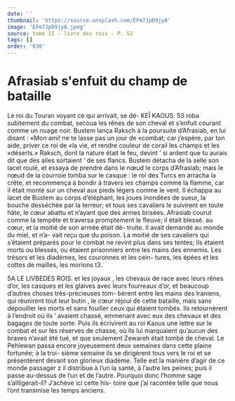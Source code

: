 ```yaml
---
date: ''
thumbnail: 'https://source.unsplash.com/EFm7JpD9jy8'
image: 'EFm7JpD9jy8.jpeg'
source: tome II - livre des rois - P. 52
tags: []
order: '030'
---
```


# Afrasiab s'enfuit du champ de bataille

Le roi du Touran voyant ce qui arrivait, se dé-
KEÎ KAOUS. 53 roba subitement du combat, secoua les rênes de son
cheval et s’enfuit courant comme un nuage noir.
Bustem lança Raksch à la poursuite d’Afrasiab, en
lui disant : «Mon ami! ne te lasse pas un jour de «combat; car j’espère, par ton aide, priver ce roi de
«la vie, et rendre couleur de corail les champs et les «déserts.» Raksch, dont la nature était le feu, devint
’ si ardent que tu aurais dit que des ailes sortaient ’
de ses flancs. Bustem détacha de la selle son lacet roulé, et essaya de prendre dans le nœud le corps d’Afrasiab; mais le nœud de la courroie tomba sur
le casque : le roi des Turcs en arracha la crête, et recommença à bondir à travers les champs comme
la flamme, car il était monté sur un cheval aux pieds légers comme le vent. Il échappa au lacet de Bustem
au corps d’éléphant, les joues inondées de sueur, la
bouche desséchée par la terreur; et tous ses cavaliers
le suivirent en toute hâte, le cœur abattu et n’ayant
que des armes brisées. Afrasiab courut comme la tempête et traversa promptement le fleuve; il était blessé. au cœur, et la moitié de son armée était dé-
truite. Il avait demandé au monde du miel, et n’a-
vait reçu que du poison. La moitié de ses cavaliers qui s’étaient préparés pour le combat ne revint plus
dans ses tentes; ils étaient morts ou blessés, ou étaient prisonniers entre les mains des ennemis. Les trésors et les diadèmes, les couronnes et les cein- tures, les épées et les cottes de mailles, les morions
t3.

5A LE LIVBEDES ROIS.
et les joyaux , les chevaux de race avec leurs rênes d’or, les casques et les glaives avec leurs fourreaux d’or, et beaucoup d’autres choses très-précieuses tom-
bèrent entre les mains des Iraniens, qui réunirent tout leur butin , le cœur réjoui de cette bataille, mais sans dépouiller les morts et sans fouiller ceux qui étaient tombés. Ils retournèrent à l’endroit où ils
’ avaient chassé, emmenant avec eux des chevaux et des bagages de toute sorte. Puis ils écrivirent au roi Kaous une lettre sur le combat et sur les réserves de chasse, où ils lui marquaient qu’aucun des braves n’avait été tué, et que seulement Zewareh était tombé
de cheval. Le Pehlewan passa encore joyeusement deux semaines dans cette plaine fortunée; à la troi- sième semaine ils se dirigèrent tous vers le roi et se présentèrent devant son glorieux diadème.
Telle est la manière d’agir de ce monde passager z il distribue à l’un la santé, à l’autre les peines; puis
il passe au-dessus de l’un et de l’autre. Pourquoi donc l’homme sage s’allligerait-il? J’achève ici cette his-
toire que j’ai racontée telle que nous l’ont transmise
les temps anciens.
